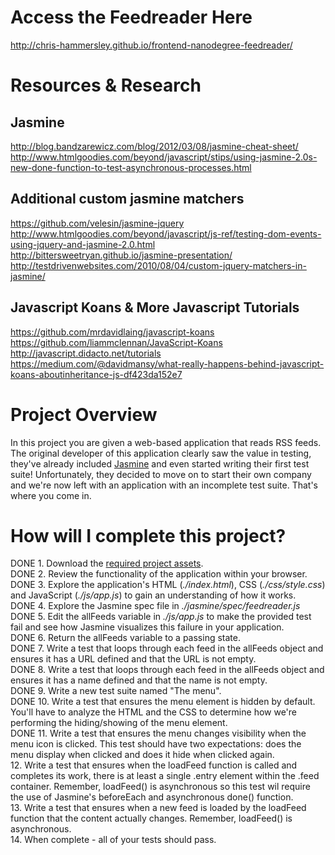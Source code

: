 # Access the Feedreader Here
http://chris-hammersley.github.io/frontend-nanodegree-feedreader/

# Resources & Research

## Jasmine
http://blog.bandzarewicz.com/blog/2012/03/08/jasmine-cheat-sheet/<br />
http://www.htmlgoodies.com/beyond/javascript/stips/using-jasmine-2.0s-new-done-function-to-test-asynchronous-processes.html<br />

## Additional custom jasmine matchers
https://github.com/velesin/jasmine-jquery<br />
http://www.htmlgoodies.com/beyond/javascript/js-ref/testing-dom-events-using-jquery-and-jasmine-2.0.html<br />
http://bittersweetryan.github.io/jasmine-presentation/<br />
http://testdrivenwebsites.com/2010/08/04/custom-jquery-matchers-in-jasmine/<br />

## Javascript Koans & More Javascript Tutorials
https://github.com/mrdavidlaing/javascript-koans<br />
https://github.com/liammclennan/JavaScript-Koans<br />
http://javascript.didacto.net/tutorials<br />
https://medium.com/@davidmansy/what-really-happens-behind-javascript-koans-aboutinheritance-js-df423da152e7


# Project Overview

In this project you are given a web-based application that reads RSS feeds. The original developer of this application clearly saw the value in testing, they've already included [Jasmine](http://jasmine.github.io/) and even started writing their first test suite! Unfortunately, they decided to move on to start their own company and we're now left with an application with an incomplete test suite. That's where you come in.


# How will I complete this project?

DONE 1. Download the [required project assets](http://github.com/udacity/frontend-nanodegree-feedreader).<br />
DONE 2. Review the functionality of the application within your browser.<br />
DONE 3. Explore the application's HTML (*./index.html*), CSS (*./css/style.css*) and JavaScript (*./js/app.js*) to gain an understanding of how it works.<br />
DONE 4. Explore the Jasmine spec file in *./jasmine/spec/feedreader.js*<br />
DONE 5. Edit the allFeeds variable in *./js/app.js* to make the provided test fail and see how Jasmine visualizes this failure in your application.<br />
DONE 6. Return the allFeeds variable to a passing state.<br />
DONE 7. Write a test that loops through each feed in the allFeeds object and ensures it has a URL defined and that the URL is not empty.<br />
DONE 8. Write a test that loops through each feed in the allFeeds object and ensures it has a name defined and that the name is not empty.<br />
DONE 9. Write a new test suite named "The menu".<br />
DONE 10. Write a test that ensures the menu element is hidden by default. You'll have to analyze the HTML and the CSS to determine how we're performing the hiding/showing of the menu element.<br />
DONE 11. Write a test that ensures the menu changes visibility when the menu icon is clicked. This test should have two expectations: does the menu display when clicked and does it hide when clicked again.<br />
12. Write a test that ensures when the loadFeed function is called and completes its work, there is at least a single .entry element within the .feed container. Remember, loadFeed() is asynchronous so this test wil require the use of Jasmine's beforeEach and asynchronous done() function.<br />
13. Write a test that ensures when a new feed is loaded by the loadFeed function that the content actually changes. Remember, loadFeed() is asynchronous.<br />
14. When complete - all of your tests should pass.
